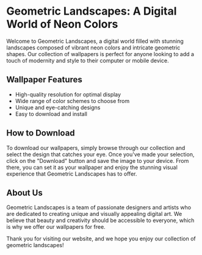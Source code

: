 <!--
Write me markdown content of website with wallpaper:

"A digital landscape with geometric shapes and neon colors"

The header of the page should not be copy of the text but rather a real content of the website which is using this wallpaper.
-->

<!--font:Poppins-->

# Geometric Landscapes: A Digital World of Neon Colors

Welcome to Geometric Landscapes, a digital world filled with stunning landscapes composed of vibrant neon colors and intricate geometric shapes. Our collection of wallpapers is perfect for anyone looking to add a touch of modernity and style to their computer or mobile device.

## Wallpaper Features

- High-quality resolution for optimal display
- Wide range of color schemes to choose from
- Unique and eye-catching designs
- Easy to download and install

## How to Download

To download our wallpapers, simply browse through our collection and select the design that catches your eye. Once you've made your selection, click on the "Download" button and save the image to your device. From there, you can set it as your wallpaper and enjoy the stunning visual experience that Geometric Landscapes has to offer.

## About Us

Geometric Landscapes is a team of passionate designers and artists who are dedicated to creating unique and visually appealing digital art. We believe that beauty and creativity should be accessible to everyone, which is why we offer our wallpapers for free.

Thank you for visiting our website, and we hope you enjoy our collection of geometric landscapes!
